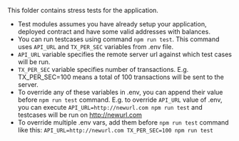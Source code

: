 This folder contains stress tests for the application. 
- Test modules assumes you have already setup your application, deployed contract and have some valid addresses with balances.
- You can run testcases using command `npm run test`. This command uses `API_URL` and `TX_PER_SEC` variables from .env file.
- `API_URL` variable specifies the remote server url against which test cases will be run.
- `TX_PER_SEC` variable specifies number of transactions. E.g. TX_PER_SEC=100 means a total of 100 transactions will be sent to the server.
- To override any of these variables in .env, you can append their value before `npm run test` command. E.g. to override `API_URL` value of .env, you can execute `API_URL=http://newurl.com npm run test` and testcases will be run on http://newurl.com
- To override multiple .env vars, add them before `npm run test` command like this:
  `API_URL=http://newurl.com TX_PER_SEC=100 npm run test`
